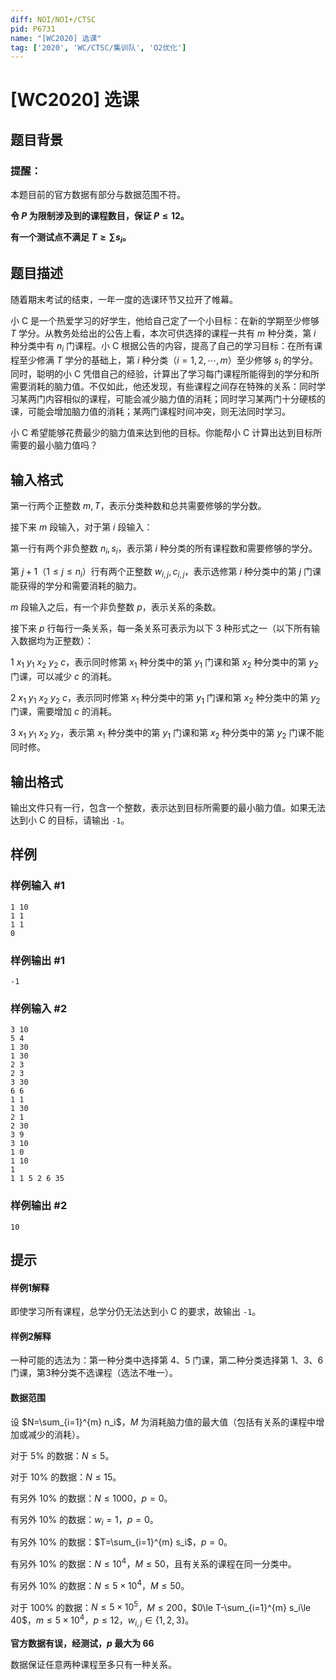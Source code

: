```yaml
---
diff: NOI/NOI+/CTSC
pid: P6731
name: "[WC2020] 选课"
tag: ['2020', 'WC/CTSC/集训队', 'O2优化']
---
```

# [WC2020] 选课
## 题目背景

### 提醒：

本题目前的官方数据有部分与数据范围不符。

**令 $P$ 为限制涉及到的课程数目，保证 $P\leq12$。**

**有一个测试点不满足 $T \geq \sum s_i$。**
## 题目描述

随着期末考试的结束，一年一度的选课环节又拉开了帷幕。

小 C 是一个热爱学习的好学生，他给自己定了一个小目标：在新的学期至少修够 $T$ 学分。从教务处给出的公告上看，本次可供选择的课程一共有 $m$ 种分类，第 $i$ 种分类中有 $n_i$ 门课程。小 C 根据公告的内容，提高了自己的学习目标：在所有课程至少修满 $T$ 学分的基础上，第 $i$ 种分类（$i=1,2,\cdots,m$）至少修够 $s_i$ 的学分。同时，聪明的小 C 凭借自己的经验，计算出了学习每门课程所能得到的学分和所需要消耗的脑力值。不仅如此，他还发现，有些课程之间存在特殊的关系：同时学习某两门内容相似的课程，可能会减少脑力值的消耗；同时学习某两门十分硬核的课，可能会增加脑力值的消耗；某两门课程时间冲突，则无法同时学习。

小 C 希望能够花费最少的脑力值来达到他的目标。你能帮小 C 计算出达到目标所需要的最小脑力值吗？
## 输入格式

第一行两个正整数 $m,T$，表示分类种数和总共需要修够的学分数。

接下来 $m$ 段输入，对于第 $i$ 段输入：

第一行有两个非负整数 $n_i,s_i$，表示第 $i$ 种分类的所有课程数和需要修够的学分。

第 $j+1$（$1\le j\le n_i$）行有两个正整数 $w_{i,j},c_{i,j}$，表示选修第 $i$ 种分类中的第 $j$ 门课能获得的学分和需要消耗的脑力。

$m$ 段输入之后，有一个非负整数 $p$，表示关系的条数。

接下来 $p$ 行每行一条关系，每一条关系可表示为以下 3 种形式之一（以下所有输入数据均为正整数）：

$1\ x_1\ y_1\ x_2\ y_2\ c$，表示同时修第 $x_1$ 种分类中的第 $y_1$ 门课和第 $x_2$ 种分类中的第 $y_2$ 门课，可以减少 $c$ 的消耗。

$2\ x_1\ y_1\ x_2\ y_2\ c$，表示同时修第 $x_1$ 种分类中的第 $y_1$ 门课和第 $x_2$ 种分类中的第 $y_2$ 门课，需要增加 $c$ 的消耗。

$3\ x_1\ y_1\ x_2\ y_2$，表示第 $x_1$ 种分类中的第 $y_1$ 门课和第 $x_2$ 种分类中的第 $y_2$ 门课不能同时修。
## 输出格式

输出文件只有一行，包含一个整数，表示达到目标所需要的最小脑力值。如果无法达到小 C 的目标，请输出 `-1`。
## 样例

### 样例输入 #1
```
1 10
1 1
1 1
0
```
### 样例输出 #1
```
-1

```
### 样例输入 #2
```
3 10
5 4
1 30
1 30
2 3
2 3
3 30
6 6
1 1
1 30
2 1
2 30
3 9
3 10
1 0
1 10
1
1 1 5 2 6 35 
```
### 样例输出 #2
```
10

```
## 提示

#### 样例1解释

即使学习所有课程，总学分仍无法达到小 C 的要求，故输出 `-1`。

#### 样例2解释

一种可能的选法为：第一种分类中选择第 4、5 门课，第二种分类选择第 1、3、6 门课，第3种分类不选课程（选法不唯一）。

#### 数据范围

设 $N=\sum_{i=1}^{m} n_i$，$M$ 为消耗脑力值的最大值（包括有关系的课程中增加或减少的消耗）。

对于 $5\%$ 的数据：$N\le 5$。

对于 $10\%$ 的数据：$N\le 15$。

有另外 $10\%$ 的数据：$N\le 1000$，$p=0$。

有另外 $10\%$ 的数据：$w_i=1$，$p=0$。

有另外 $10\%$ 的数据：$T=\sum_{i=1}^{m} s_i$，$p=0$。

有另外 $10\%$ 的数据：$N\le 10^4$，$M\le 50$，且有关系的课程在同一分类中。

有另外 $10\%$ 的数据：$N\le 5\times 10^4$，$M\le 50$。

对于 $100\%$ 的数据：$N\le 5\times 10^5$，$M\le 200$，$0\le T-\sum_{i=1}^{m} s_i\le 40$，$m\le 5\times 10^4$，$p\le 12$，$w_{i,j}\in\{1,2,3\}$。

**官方数据有误，经测试，$p$ 最大为 $66$**

数据保证任意两种课程至多只有一种关系。
